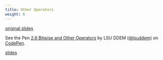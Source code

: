 ```yaml
---
title: Other Operators
weight: 6
---
```

[original slides](../old_presentation2_6)

<p data-height="600" data-theme-id="33744" data-slug-hash="92b046cbaf4de94f5b368a90c60cc178" data-default-tab="js" data-user="lsuddem" data-embed-version="2" data-pen-title="2.6 Other Operators" data-editable="true" class="codepen">See the Pen <a href="https://codepen.io/lsuddem/pen/92b046cbaf4de94f5b368a90c60cc178/">2.6 Bitwise and Other Operators</a> by LSU DDEM (<a href="https://codepen.io/lsuddem">@lsuddem</a>) on <a href="https://codepen.io">CodePen</a>.</p>
<script async src="https://static.codepen.io/assets/embed/ei.js"></script>

[slides](../presentation2_6)
